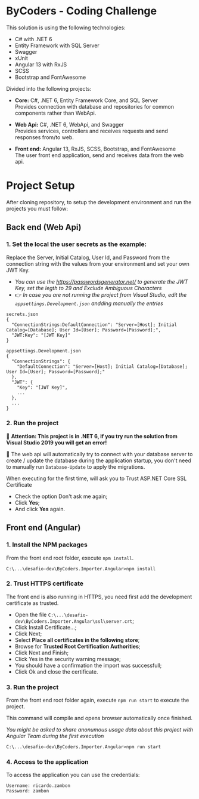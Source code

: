 # ByCoders - Coding Challenge

This solution is using the following technologies:

- C# with .NET 6
- Entity Framework with SQL Server
- Swagger
- xUnit
- Angular 13 with RxJS
- SCSS
- Bootstrap and FontAwesome

Divided into the following projects:

- **Core:** C#, .NET 6, Entity Framework Core, and SQL Server<br />
Provides connection with database and repositories for common components rather than WebApi.

- **Web Api:** C#, .NET 6, WebApi, and Swagger<br />
Provides services, controllers and receives requests and send responses from/to web.

- **Front end:** Angular 13, RxJS, SCSS, Bootstrap, and FontAwesome<br />
The user front end application, send and receives data from the web api.


# Project Setup

After cloning repository, to setup the development environment and run the projects you must follow:

## Back end (Web Api)

### 1. Set the local the user secrets as the example:
Replace the Server, Initial Catalog, User Id, and Password from the connection string with the values from your environment and set your own JWT Key.
- *You can use the https://passwordsgenerator.net/ to generate the JWT Key, set the legth to 29 and Exclude Ambiguous Characters*
- :point_right: *In case you are not running the project from Visual Studio, edit the ```appsettings.Development.json``` andding manually the entries*

```
secrets.json
{
  "ConnectionStrings:DefaultConnection": "Server=[Host]; Initial Catalog=[Database]; User Id=[User]; Password=[Password];",
  "JWT:Key": "[JWT Key]"
}
```
```
appsettings.Development.json
{
  "ConnectionStrings": {
    "DefaultConnection": "Server=[Host]; Initial Catalog=[Database]; User Id=[User]; Password=[Password];"
  },
  "JWT": {
    "Key": "[JWT Key]",
    ...
  },
  ...
}
```

### 2. Run the project

:red_circle: **Attention: This project is in .NET 6, if you try run the solution from Visual Studio 2019 you will get an error!**

:yellow_heart: The web api will automatically try to connect with your database server to create / update the database during the application startup, you don't need to manually run ```Database-Update``` to apply the migrations.

When executing for the first time, will ask you to Trust ASP.NET Core SSL Certificate

- Check the option Don't ask me again;
- Click **Yes**;
- And click **Yes** again.

## Front end (Angular)

### 1. Install the NPM packages 

From the front end root folder, execute ```npm install```.

```
C:\...\desafio-dev\ByCoders.Importer.Angular>npm install
```

### 2. Trust HTTPS certificate

The front end is also running in HTTPS, you need first add the development certificate as trusted.

- Open the file ```C:\...\desafio-dev\ByCoders.Importer.Angular\ssl\server.crt```;
- Click Install Certificate...;
- Click Next;
- Select **Place all certificates in the following store**;
- Browse for **Trusted Root Certification Authorities**;
- Click Next and Finish;
- Click Yes in the security warning message;
- You should have a confirmation the import was successfull;
- Click Ok and close the certificate.

### 3. Run the project

From the front end root folder again, execute ```npm run start``` to execute the project.

This command will compile and opens browser automatically once finished.

*You might be asked to share anonumous usage data about this project with Angular Team during the first execution*

```
C:\...\desafio-dev\ByCoders.Importer.Angular>npm run start
```

### 4. Access to the application

To access the application you can use the credentials:

```
Username: ricardo.zambon
Password: zambon
```
